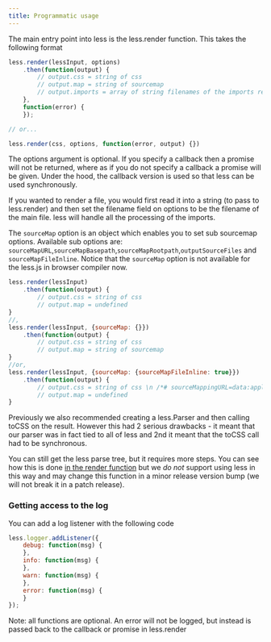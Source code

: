 ```yaml
---
title: Programmatic usage
---
```


The main entry point into less is the less.render function. This takes the following format

```js
less.render(lessInput, options)
    .then(function(output) {
        // output.css = string of css
        // output.map = string of sourcemap
        // output.imports = array of string filenames of the imports referenced
    },
    function(error) {
    });

// or...

less.render(css, options, function(error, output) {})
```

The options argument is optional. If you specify a callback then a promise will not be returned, where as if you do not specify a callback a promise will be given.
Under the hood, the callback version is used so that less can be used synchronously.

If you wanted to render a file, you would first read it into a string (to pass to less.render) and then set the filename field on options to be the filename of the main file. less will handle all the processing of the imports.

The `sourceMap` option is an object which enables you to set sub sourcemap options. Available sub options are: `sourceMapURL`,`sourceMapBasepath`,`sourceMapRootpath`,`outputSourceFiles` and `sourceMapFileInline`. Notice that the `sourceMap` option is not available for the less.js in browser compiler now.

```js
less.render(lessInput)
    .then(function(output) {
        // output.css = string of css
        // output.map = undefined
}
//,
less.render(lessInput, {sourceMap: {}})
    .then(function(output) {
        // output.css = string of css
        // output.map = string of sourcemap
}
//or,
less.render(lessInput, {sourceMap: {sourceMapFileInline: true}})
    .then(function(output) {
        // output.css = string of css \n /*# sourceMappingURL=data:application/json;base64,eyJ2ZXJ..= */
        // output.map = undefined
}
```

Previously we also recommended creating a less.Parser and then calling toCSS on the result. However this had 2 serious drawbacks - it meant that our parser was in fact tied to all of less and 2nd it meant that the toCSS call had to be synchronous.

You can still get the less parse tree, but it requires more steps. You can see how this is done [in the render function](https://github.com/less/less.js/blob/master/lib/less/render.js) but we *do not* support using less in this way and may change this function in a minor release version bump (we will not break it in a patch release).

### Getting access to the log

You can add a log listener with the following code

```js
less.logger.addListener({
    debug: function(msg) {
    },
    info: function(msg) {
    },
    warn: function(msg) {
    },
    error: function(msg) {
    }
});
```

Note: all functions are optional. An error will not be logged, but instead is passed back to the callback or promise in less.render
